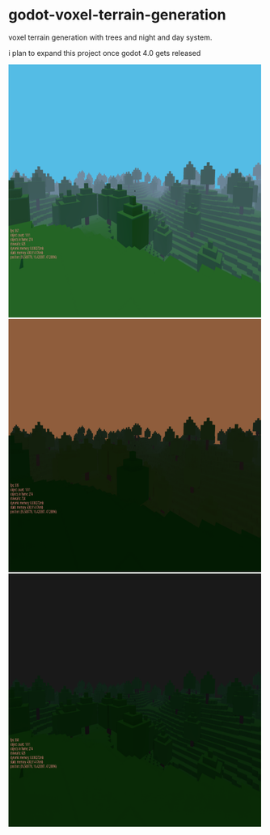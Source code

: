 # godot-voxel-terrain-generation
voxel terrain generation with trees and night and day system.

i plan to expand this project once godot 4.0 gets released

<img src="/previews/afternoon.png" style="width:500px;height:500px">
<img src="/previews/sunset.png" style="width:500px;height:500px">
<img src="/previews/night.png" style="width:500px;height:500px">
